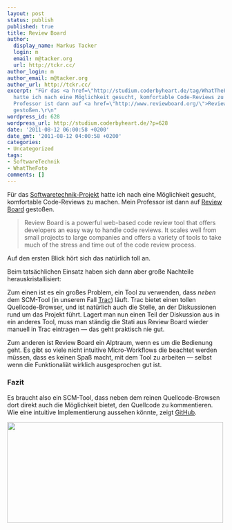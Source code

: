 ```yaml
---
layout: post
status: publish
published: true
title: Review Board
author:
  display_name: Markus Tacker
  login: m
  email: m@tacker.org
  url: http://tckr.cc/
author_login: m
author_email: m@tacker.org
author_url: http://tckr.cc/
excerpt: "Für das <a href=\"http://studium.coderbyheart.de/tag/WhatTheFoto\">Softwaretechnik-Projekt</a>
  hatte ich nach eine Möglichkeit gesucht, komfortable Code-Reviews zu machen. Mein
  Professor ist dann auf <a href=\"http://www.reviewboard.org/\">Review Board</a>
  gestoßen.\r\n"
wordpress_id: 628
wordpress_url: http://studium.coderbyheart.de/?p=628
date: '2011-08-12 06:00:58 +0200'
date_gmt: '2011-08-12 04:00:58 +0200'
categories:
- Uncategorized
tags:
- SoftwareTechnik
- WhatTheFoto
comments: []
---
```

<p>Für das <a href="http://studium.coderbyheart.de/tag/WhatTheFoto">Softwaretechnik-Projekt</a> hatte ich nach eine Möglichkeit gesucht, komfortable Code-Reviews zu machen. Mein Professor ist dann auf <a href="http://www.reviewboard.org/">Review Board</a> gestoßen.<br />
<a id="more"></a><a id="more-628"></a></p>
<blockquote><p>Review Board is a powerful web-based code review tool that offers developers an easy way to handle code reviews. It scales well from small projects to large companies and offers a variety of tools to take much of the stress and time out of the code review process.</p></blockquote>
<p>Auf den ersten Blick hört sich das natürlich toll an.</p>
<p>Beim tatsächlichen Einsatz haben sich dann aber große Nachteile herauskristallisiert:</p>
<p>Zum einen ist es ein großes Problem, ein Tool zu verwenden, dass <em>neben</em> dem SCM-Tool (in unserem Fall <a href="trac.edgewall.org">Trac</a>) läuft. Trac bietet einen tollen Quellcode-Browser, und ist natürlich auch die Stelle, an der Diskussionen rund um das Projekt führt. Lagert man nun einen Teil der Diskussion aus in ein anderes Tool, muss man ständig die Stati aus Review Board wieder manuell in Trac eintragen &mdash; das geht praktisch nie gut.</p>
<p>Zum anderen ist Review Board ein Alptraum, wenn es um die Bedienung geht. Es gibt so viele nicht intuitive Micro-Workflows die beachtet werden müssen, dass es keinen Spaß macht, mit dem Tool zu arbeiten &mdash; selbst wenn die Funktionaliät wirklich ausgesprochen gut ist.</p>
<h3 class="textimage">Fazit</h3>
<p>Es braucht also ein SCM-Tool, dass neben dem reinen Quellcode-Browsen dort direkt auch die Möglichkeit bietet, den Quellcode zu kommentieren. Wie eine intuitive Implementierung aussehen könnte, zeigt <a href="http://github.com/">GitHub</a>.</p>
<p><a href="http://studium.coderbyheart.de/wp-content/uploads/2011/08/git-code-comments.png"><img src="http://studium.coderbyheart.de/wp-content/uploads/2011/08/git-code-comments-500x233.png" alt="" title="Quellcode-Kommentare mit GitHub" width="500" height="233" class="alignnone size-medium wp-image-785" /></a></p>
